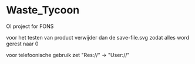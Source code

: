 # Waste_Tycoon
 OI project for FONS

voor het testen van product verwijder dan de save-file.svg
zodat alles word gerest naar 0

voor telefoonische gebruik zet "Res://" -> "User://"